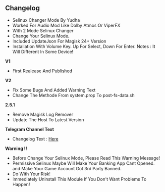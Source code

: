 ## Changelog
* Selinux Changer Mode By Yudha
* Worked For Audio Mod Like Dolby Atmos Or ViperFX
* With 2 Mode Selinux Changer
* Change Your Selinux Mode.
* Included UpdateJson For Magisk 24+ Version
* Installation With Volume Key. Up For Select, Down For Enter. Notes : It Will Different In Some Device!

**V1**
* First Realease And Published

**V2**
* Fix Some Bugs And Added Warning Text
* Change The Methode From system.prop To post-fs-data.sh

**2.5.1**
* Remove Magisk Log Remover
* Update The Host To Latest Version

**Telegram Channel Text**
* Changelog Text : [Here](https://t.me/yudhapunyasaha/232)

**Warning !!**
* Before Change Your Selinux Mode, Please Read This Warning Message!
* Permissive Selinux Maybe Will Make Your Banking App Cant Opened. and Make Your Game Account Got 3rd Party Banned.
* Do With Your Risk!
* Immediately Uninstall This Module If You Don't Want Problems To Happen!
